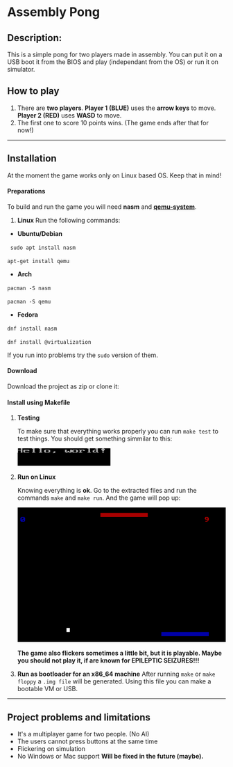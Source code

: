 # Assembly Pong

## Description:
This is a simple pong for two players made in assembly. You can put it on a USB boot it from the BIOS and play (independant from the OS) or run it on simulator.

## How to play

1. There are **two players**.
    **Player 1 (BLUE)** uses the **arrow keys** to move.
    **Player 2 (RED)** uses **WASD** to move.
2. The first one to score 10 points wins. (The game ends after that for now!)

<hr>

## Installation
At the moment the game works only on Linux based OS. Keep that in mind!

#### Preparations
To build and run the game you will need **nasm** and **[qemu-system](https://www.qemu.org/download/)**.

1. **Linux**
Run the following commands:
- **Ubuntu/Debian**

`` sudo apt install nasm``

``apt-get install qemu ``

- **Arch**

``pacman -S nasm``

``pacman -S qemu``

- **Fedora**

``dnf install nasm``

``dnf install @virtualization``

If you run into problems try the `sudo` version of them.

#### Download
Download the project as zip or clone it:

#### Install using Makefile

1. **Testing**

    To make sure that everything works properly you can run `make test` to test things.
    You should get something simmilar to this:
    
    ![image](/imgs/hello.png)


2. **Run on Linux**

    Knowing everything is **ok**.
    Go to the extracted files and run the commands `make` and `make run`. And the game will pop up:
    
    ![image](/imgs/pong.png)
    
   **The game also flickers sometimes a little bit, but it is playable. Maybe you should not play it, if are known for EPILEPTIC SEIZURES!!!**

3. **Run as bootloader for an x86_64 machine**
    After running `make` or `make floppy` a `.img file` will be generated. Using this file you can make a bootable VM or USB.

<hr>

## Project problems and limitations
- It's a multiplayer game for two people. (No AI)
- The users cannot press buttons at the same time
- Flickering on simulation
- No Windows or Mac support
**Will be fixed in the future (maybe).**
